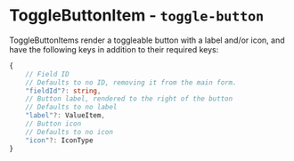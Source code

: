 # ToggleButtonItem - `toggle-button`

ToggleButtonItems render a toggleable button with a label and/or icon, and have the following keys in addition to their required keys:

```typescript
{
    // Field ID
    // Defaults to no ID, removing it from the main form.
    "fieldId"?: string,
    // Button label, rendered to the right of the button
    // Defaults to no label
    "label"?: ValueItem,
    // Button icon
    // Defaults to no icon
    "icon"?: IconType
}
```